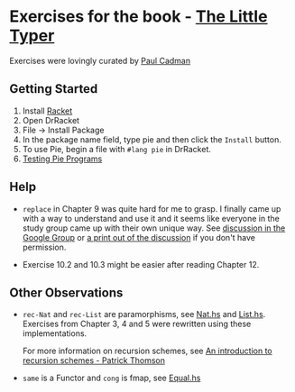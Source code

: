# Exercises for the book - [The Little Typer](http://thelittletyper.com/)

Exercises were lovingly curated by [Paul Cadman](https://github.com/paulcadman/the-little-typer)

## Getting Started

  1. Install [Racket](https://racket-lang.org/)
  2. Open DrRacket
  3. File -> Install Package
  4. In the package name field, type pie and then click the `Install` button.
  5. To use Pie, begin a file with `#lang pie` in DrRacket.
  6. [Testing Pie Programs](https://docs.racket-lang.org/pie/index.html#%28form._%28%28lib._pie%2Fmain..rkt%29._check-same%29%29)
  
## Help

  - `replace` in Chapter 9 was quite hard for me to grasp.  I finally came up with a way to understand and use it and it seems like everyone in the study group came up with their own unique way.  See [discussion in the Google Group](https://groups.google.com/forum/#!msg/the-little-typer-study-group-london/759LwPE6E_g/s_nRUSbuBAAJ) or [a print out of the discussion](https://github.com/awalterschulze/the-little-typer-exercises/issues/1) if you don't have permission.

  - Exercise 10.2 and 10.3 might be easier after reading Chapter 12.

## Other Observations

  - `rec-Nat` and `rec-List` are paramorphisms, see [Nat.hs](https://github.com/awalterschulze/the-little-typer-exercises/blob/master/pie-haskell/src/Pie/Nat.hs) and [List.hs](https://github.com/awalterschulze/the-little-typer-exercises/blob/master/pie-haskell/src/Pie/List.hs).  Exercises from Chapter 3, 4 and 5 were rewritten using these implementations.
  
    For more information on recursion schemes, see [An introduction to recursion schemes - Patrick Thomson](https://blog.sumtypeofway.com/an-introduction-to-recursion-schemes/)

  - `same` is a Functor and `cong` is fmap, see [Equal.hs](https://github.com/awalterschulze/the-little-typer-exercises/blob/master/pie-haskell/src/Pie/Equal.hs)
